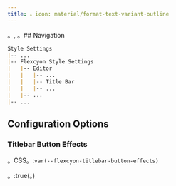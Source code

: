 ```yaml
---
title: 。icon: material/format-text-variant-outline
---
```


。, 。## Navigation

```md
Style Settings
|-- ...
|-- Flexcyon Style Settings
|   |-- Editor
|   |   |-- ...
|   |   |-- Title Bar
|   |   |-- ...
|   |-- ...
|-- ...
```

## Configuration Options

### Titlebar Button Effects

。CSS。:`var(--flexcyon-titlebar-button-effects)`

。:true(。)
